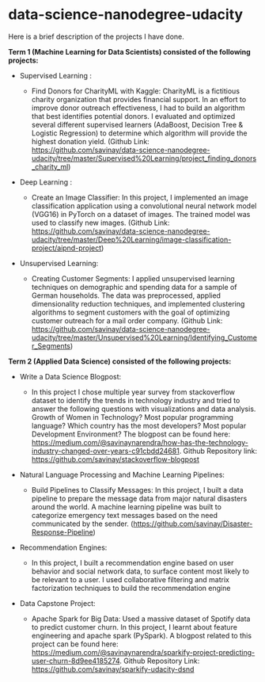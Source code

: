 # data-science-nanodegree-udacity
Here is a brief description of the projects I have done.

 

**Term 1 (Machine Learning for Data Scientists) consisted of the following projects:**

 

 - Supervised Learning :
   - Find Donors for CharityML with Kaggle: CharityML is a fictitious charity organization that provides financial support. In an effort to improve donor outreach effectiveness, I had to build an algorithm that best identifies potential donors. I evaluated and optimized several different supervised learners (AdaBoost, Decision Tree & Logistic Regression) to determine which algorithm will provide the highest donation yield. (Github Link: https://github.com/savinay/data-science-nanodegree-udacity/tree/master/Supervised%20Learning/project_finding_donors_charity_ml)
 

 - Deep Learning :
   - Create an Image Classifier: In this project, I implemented an image classification application using a convolutional neural network model (VGG16) in PyTorch on a dataset of images. The trained model was used to classify new images. (Github Link: https://github.com/savinay/data-science-nanodegree-udacity/tree/master/Deep%20Learning/image-classification-project/aipnd-project)
 

 - Unsupervised Learning:
   - Creating Customer Segments: I applied unsupervised learning techniques on demographic and spending data for a sample of German
households. The data was preprocessed, applied dimensionality reduction techniques, and implemented clustering algorithms to segment customers with the goal of optimizing customer outreach for a mail order company. (Github Link: https://github.com/savinay/data-science-nanodegree-udacity/tree/master/Unsupervised%20Learning/Identifying_Customer_Segments)

 

**Term 2 (Applied Data Science) consisted of the following projects:**

 

 - Write a Data Science Blogpost:
   - In this project I chose multiple year survey from stackoverflow dataset to identify the trends in technology industry and tried to answer the following questions with visualizations and data analysis.
Growth of Women in Technology?
Most popular programming language?
Which country has the most developers?
Most popular Development Environment?
The blogpost can be found here: https://medium.com/@savinaynarendra/how-has-the-technology-industry-changed-over-years-c91cbdd24681. Github Repository link: https://github.com/savinay/stackoverflow-blogpost

 

 - Natural Language Processing and Machine Learning Pipelines:
   - Build Pipelines to Classify Messages: In this project, I built a data pipeline to prepare the message data from major natural disasters around the world. A machine learning pipeline was built to categorize emergency text messages based on the need communicated by the sender. (https://github.com/savinay/Disaster-Response-Pipeline)
 

 - Recommendation Engines:
   - In this project, I built a recommendation engine based on user behavior and social network data, to surface content most likely to be relevant to a user. I used collaborative filtering and matrix factorization techniques to build the recommendation engine
 

 - Data Capstone Project:
   - Apache Spark for Big Data: Used a massive dataset of Spotify data to predict customer churn. In this project, I learnt about feature engineering and apache spark (PySpark). A blogpost related to this project can be found here: https://medium.com/@savinaynarendra/sparkify-project-predicting-user-churn-8d9ee4185274. Github Repository Link: https://github.com/savinay/sparkify-udacity-dsnd
